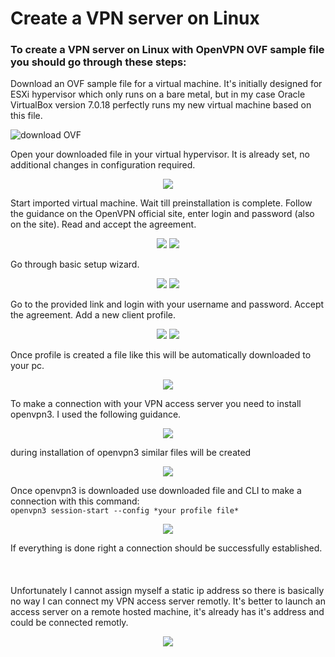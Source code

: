 # Create a VPN server on Linux
### To create a VPN server on Linux with OpenVPN OVF sample file you should go through these steps:
Download an OVF sample file for a virtual machine. It's initially designed for ESXi hypervisor which only runs on a bare metal, but in my case Oracle VirtualBox version 7.0.18
perfectly runs my new virtual machine based on this file.

![download OVF](https://github.com/user-attachments/assets/b8d0acca-37bf-4ab8-8fa1-c2eac56d4207)

Open your downloaded file in your virtual hypervisor. It is already set, no additional changes in configuration required.


<p align="center">
<img src="https://github.com/user-attachments/assets/32aeb6fd-fbfa-4b54-a15a-8f737250c675">
</p>

Start imported virtual machine. Wait till preinstallation is complete. Follow the guidance on the OpenVPN official site, enter login and password (also on the site). Read and accept the agreement.

<p align="center">
<img src="https://github.com/user-attachments/assets/800271ec-17fd-4f06-a139-9fc9d3dc3730">
<img src="https://github.com/user-attachments/assets/8fce734c-53ff-4f61-a5c5-ddd68df2cc7a">
</p>

Go through basic setup wizard.

<p align="center">
<img src="https://github.com/user-attachments/assets/0e2ae27b-80e7-4da8-a3d7-9913a45c4fc1">
<img src="https://github.com/user-attachments/assets/45e10b2a-9d4b-4b84-884f-37a41cadd8dc">
</p>

Go to the provided link and login with your username and password. Accept the agreement. Add a new client profile.

<p align="center">
<img src="https://github.com/user-attachments/assets/b6f8ba5c-465e-40f6-b84b-91931286517b">
<img src="https://github.com/user-attachments/assets/287a4cb4-b3f3-4fd0-9edb-0c58680a1bd1">
</p>

Once profile is created a file like this will be automatically downloaded to your pc.

<p align="center">
<img src="https://github.com/user-attachments/assets/8bc5bc62-cf1e-4894-858c-efec4332e4c0">
</p>

To make a connection with your VPN access server you need to install openvpn3. I used the following guidance.

<p align="center">
<img src="https://github.com/user-attachments/assets/ff7dbf40-9122-4396-ab98-8f8cedf1667a">
</p>

during installation of openvpn3 similar files will be created

<p align="center">
<img src="https://github.com/user-attachments/assets/44bdec92-72c0-42aa-bb2a-b2b90384c75b">
</p>

Once openvpn3 is downloaded use downloaded file and CLI to make a connection with this command: <br>
`openvpn3 session-start --config *your profile file*`

<p align="center">
<img src="https://github.com/user-attachments/assets/e6f53256-77ef-4ea9-8a0c-2c1976e96c54">
</p>

If everything is done right a connection should be successfully established.
<br>
<br>
<br>
<br>
Unfortunately I cannot assign myself a static ip address so there is basically no way I can connect my VPN access server remotly. It's better to launch an access server on a remote hosted machine, it's already has it's address and could be connected remotly.

<p align="center">
<img src="https://github.com/user-attachments/assets/a968c99c-9d74-4ab4-9ae9-4dac874c2d19">
</p>

